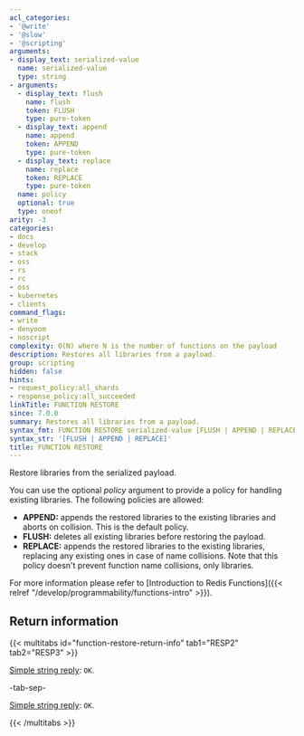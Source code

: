 ```yaml
---
acl_categories:
- '@write'
- '@slow'
- '@scripting'
arguments:
- display_text: serialized-value
  name: serialized-value
  type: string
- arguments:
  - display_text: flush
    name: flush
    token: FLUSH
    type: pure-token
  - display_text: append
    name: append
    token: APPEND
    type: pure-token
  - display_text: replace
    name: replace
    token: REPLACE
    type: pure-token
  name: policy
  optional: true
  type: oneof
arity: -3
categories:
- docs
- develop
- stack
- oss
- rs
- rc
- oss
- kubernetes
- clients
command_flags:
- write
- denyoom
- noscript
complexity: O(N) where N is the number of functions on the payload
description: Restores all libraries from a payload.
group: scripting
hidden: false
hints:
- request_policy:all_shards
- response_policy:all_succeeded
linkTitle: FUNCTION RESTORE
since: 7.0.0
summary: Restores all libraries from a payload.
syntax_fmt: FUNCTION RESTORE serialized-value [FLUSH | APPEND | REPLACE]
syntax_str: '[FLUSH | APPEND | REPLACE]'
title: FUNCTION RESTORE
---
```

Restore libraries from the serialized payload.

You can use the optional _policy_ argument to provide a policy for handling existing libraries.
The following policies are allowed:

* **APPEND:** appends the restored libraries to the existing libraries and aborts on collision. 
  This is the default policy.
* **FLUSH:** deletes all existing libraries before restoring the payload.
* **REPLACE:** appends the restored libraries to the existing libraries, replacing any existing ones in case of name collisions. Note that this policy doesn't prevent function name collisions, only libraries.

For more information please refer to [Introduction to Redis Functions]({{< relref "/develop/programmability/functions-intro" >}}).

## Return information

{{< multitabs id="function-restore-return-info" 
    tab1="RESP2" 
    tab2="RESP3" >}}

[Simple string reply](../../develop/reference/protocol-spec#simple-strings): `OK`.

-tab-sep-

[Simple string reply](../../develop/reference/protocol-spec#simple-strings): `OK`.

{{< /multitabs >}}
